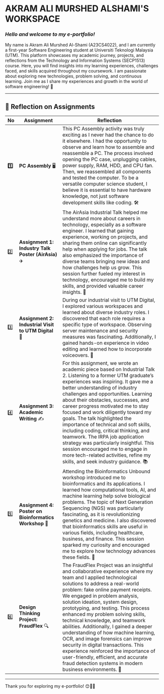 # **AKRAM ALI MURSHED ALSHAMI'S WORKSPACE**

### *Hello and welcome to my e-portfolio!*

My name is Akram Ali Murshed Al-Shami (A23CS4022), and I am currently a first-year Software Engineering student at Universiti Teknologi Malaysia (UTM). This platform showcases my academic journey, projects, and reflections from the Technology and Information Systems (SECP1513) course. Here, you will find insights into my learning experiences, challenges faced, and skills acquired throughout my coursework. I am passionate about exploring new technologies, problem solving, and continuous learning. Join me as I share my experiences and growth in the world of software engineering! 🚀

---

## **📌 Reflection on Assignments**

| **No**  | **Assignment**                                             | **Reflection**                                                                                                                                                                                                                                                                                                                                                                                                                                                                                                                                                                                                                                                                      |
| --- | ------------------------------------------------------ | ------------------------------------------------------------------------------------------------------------------------------------------------------------------------------------------------------------------------------------------------------------------------------------------------------------------------------------------------------------------------------------------------------------------------------------------------------------------------------------------------------------------------------------------------------------------------------------------------------------------------------------------------------------------------------- |
| **1️⃣** | **PC Assembly** 🖥️                                    | This PC Assembly activity was truly exciting as I never had the chance to do it elsewhere. I had the opportunity to observe and learn how to assemble and reassemble a PC. The process involved opening the PC case, unplugging cables, power supply, RAM, HDD, and CPU fan. Then, we reassembled all components and tested the computer. To be a versatile computer science student, I believe it is essential to have hardware knowledge, not just software development skills like coding. 🛠️                                                                                                                                                                               |
| 2️⃣ | **Assignment 1: Industry Talk Poster (AirAsia)** ✈️    | The AirAsia Industrial Talk helped me understand more about careers in technology, especially as a software engineer. I learned that gaining experience, working on projects, and sharing them online can significantly help when applying for jobs. The talk also emphasized the importance of diverse teams bringing new ideas and how challenges help us grow. This session further fueled my interest in technology, encouraged me to build my skills, and provided valuable career insights. 🎯                                                                                                                                                                            |
| 3️⃣ | **Assignment 2: Industrial Visit to UTM Digital** 🏢   | During our industrial visit to UTM Digital, I explored various workspaces and learned about diverse industry roles. I discovered that each role requires a specific type of workspace. Observing server maintenance and security measures was fascinating. Additionally, I gained hands-on experience in video editing and learned how to incorporate voiceovers. 🎥                                                                                                                                                                                                                                                                                                              |
| 4️⃣ | **Assignment 3: Academic Writing** ✍️                  | For this assignment, we wrote an academic piece based on Industrial Talk 2. Listening to a former UTM graduate’s experiences was inspiring. It gave me a better understanding of industry challenges and opportunities. Learning about their obstacles, successes, and career progress motivated me to stay focused and work diligently toward my goals. The talk highlighted the importance of technical and soft skills, including coding, critical thinking, and teamwork. The IRPA job application strategy was particularly insightful. This session encouraged me to engage in more tech-related activities, refine my skills, and seek industry guidance. 📚             |
| 5️⃣ | **Assignment 4: Poster on Bioinformatics Workshop** 🧬 | Attending the Bioinformatics Unbound workshop introduced me to bioinformatics and its applications. I learned how computational tools, AI, and machine learning help solve biological problems. The topic of Next Generation Sequencing (NGS) was particularly fascinating, as it is revolutionizing genetics and medicine. I also discovered that bioinformatics skills are useful in various fields, including healthcare, business, and finance. This session sparked my curiosity and encouraged me to explore how technology advances these fields. 🔬                                                                                                                     |
| 6️⃣ | **Design Thinking Project: FraudFlex** 🔍              | The FraudFlex Project was an insightful and collaborative experience where my team and I applied technological solutions to address a real-world problem: fake online payment receipts. We engaged in problem analysis, solution ideation, system design, prototyping, and testing. This process enhanced my problem solving skills, technical knowledge, and teamwork abilities. Additionally, I gained a deeper understanding of how machine learning, OCR, and image forensics can improve security in digital transactions. This experience reinforced the importance of user-friendly, efficient, and accurate fraud detection systems in modern business environments. 🚀 |

---

Thank you for exploring my e-portfolio! 😊📖✨




